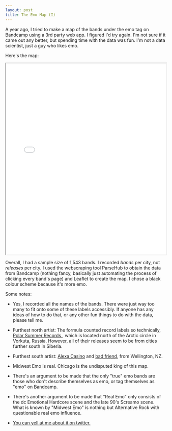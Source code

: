 ```yaml
---
layout: post
title: The Emo Map (I)
---
```


A year ago, I tried to make a map of the bands under the emo tag on Bandcamp using a 3rd party web app. I figured I'd try again. I'm not sure if it came out any better, but spending time with the data was fun. I'm not a data scientist, just a guy who likes emo.  

Here's the map: 

<iframe seamless src="/assets/emomap3.html" width="100%" height="600"></iframe>


Overall, I had a sample size of 1,543 bands. I recorded *bands* per city, not *releases* per city. I used the webscraping tool ParseHub to obtain the data from Bandcamp (nothing fancy, basically just automating the process of clicking every band's page) and Leaflet to create the map. I chose a black colour scheme because it's more emo. 

Some notes: 

- Yes, I recorded all the names of the bands. There were just way too many to fit onto some of these labels accessibly. If anyone has any ideas of how to do that, or any other fun things to do with the data, please tell me.

- Furthest north artist: The formula counted record labels so technically, <a href="https://polarxsummer.bandcamp.com/music"> Polar Summer Records </a>, which is located north of the Arctic circle in Vorkuta, Russia. However, all of their releases seem to be from cities further south in Siberia. 

- Furthest south artist: <a href="https://alexacasino.bandcamp.com/music">Alexa Casino</a> and <a href="https://badfriendnz.bandcamp.com/">bad friend</a>, from Wellington, NZ.

- Midwest Emo is real. Chicago is the undisputed king of this map. 

- There's an argument to be made that the only "true" emo bands are those who don't describe themselves as emo, or tag themselves as "emo" on Bandcamp.

- There's another argument to be made that "Real Emo" only consists of the dc Emotional Hardcore scene and the late 90's Screamo scene. What is known by "Midwest Emo" is nothing but Alternative Rock with questionable real emo influence.

- <a href ="https://twitter.com/sonnerly/status/1362949949282013187"> You can yell at me about it on twitter. </a>
